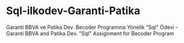 # Sql-ilkodev-Garanti-Patika
Garanti BBVA ve Patika Dev. Becoder Programına Yönelik "Sql" Ödevi - Garanti BBVA and Patika Dev. "Sql" Assignment for Becoder Program

